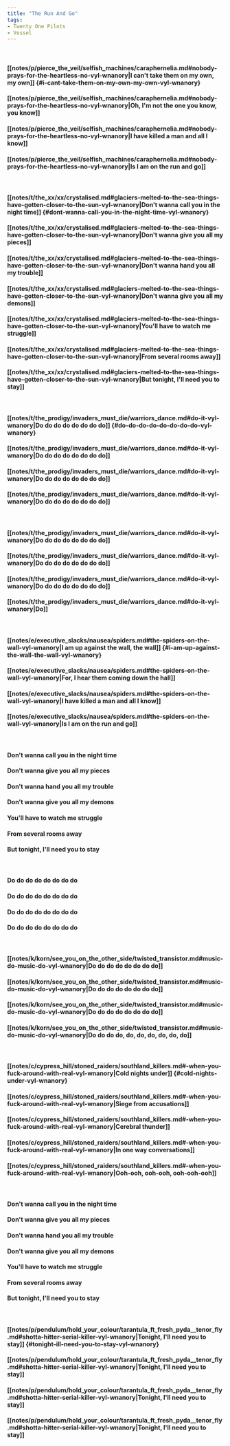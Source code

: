 ```yaml
---
title: "The Run And Go"
tags:
- Twenty One Pilots
- Vessel
---
```

&nbsp;
#### [[notes/p/pierce_the_veil/selfish_machines/caraphernelia.md#nobody-prays-for-the-heartless-no-vyl-wnanory|I can't take them on my own, my own]] {#i-cant-take-them-on-my-own-my-own-vyl-wnanory}
#### [[notes/p/pierce_the_veil/selfish_machines/caraphernelia.md#nobody-prays-for-the-heartless-no-vyl-wnanory|Oh, I'm not the one you know, you know]]
#### [[notes/p/pierce_the_veil/selfish_machines/caraphernelia.md#nobody-prays-for-the-heartless-no-vyl-wnanory|I have killed a man and all I know]]
#### [[notes/p/pierce_the_veil/selfish_machines/caraphernelia.md#nobody-prays-for-the-heartless-no-vyl-wnanory|Is I am on the run and go]]
&nbsp;
#### [[notes/t/the_xx/xx/crystalised.md#glaciers-melted-to-the-sea-things-have-gotten-closer-to-the-sun-vyl-wnanory|Don't wanna call you in the night time]] {#dont-wanna-call-you-in-the-night-time-vyl-wnanory}
#### [[notes/t/the_xx/xx/crystalised.md#glaciers-melted-to-the-sea-things-have-gotten-closer-to-the-sun-vyl-wnanory|Don't wanna give you all my pieces]]
#### [[notes/t/the_xx/xx/crystalised.md#glaciers-melted-to-the-sea-things-have-gotten-closer-to-the-sun-vyl-wnanory|Don't wanna hand you all my trouble]]
#### [[notes/t/the_xx/xx/crystalised.md#glaciers-melted-to-the-sea-things-have-gotten-closer-to-the-sun-vyl-wnanory|Don't wanna give you all my demons]]
#### [[notes/t/the_xx/xx/crystalised.md#glaciers-melted-to-the-sea-things-have-gotten-closer-to-the-sun-vyl-wnanory|You'll have to watch me struggle]]
#### [[notes/t/the_xx/xx/crystalised.md#glaciers-melted-to-the-sea-things-have-gotten-closer-to-the-sun-vyl-wnanory|From several rooms away]]
#### [[notes/t/the_xx/xx/crystalised.md#glaciers-melted-to-the-sea-things-have-gotten-closer-to-the-sun-vyl-wnanory|But tonight, I'll need you to stay]]
&nbsp;
#### [[notes/t/the_prodigy/invaders_must_die/warriors_dance.md#do-it-vyl-wnanory|Do do do do do do do do]] {#do-do-do-do-do-do-do-do-vyl-wnanory}
#### [[notes/t/the_prodigy/invaders_must_die/warriors_dance.md#do-it-vyl-wnanory|Do do do do do do do do]]
#### [[notes/t/the_prodigy/invaders_must_die/warriors_dance.md#do-it-vyl-wnanory|Do do do do do do do do]]
#### [[notes/t/the_prodigy/invaders_must_die/warriors_dance.md#do-it-vyl-wnanory|Do do do do do do do do]]
&nbsp;
#### [[notes/t/the_prodigy/invaders_must_die/warriors_dance.md#do-it-vyl-wnanory|Do do do do do do do do]]
#### [[notes/t/the_prodigy/invaders_must_die/warriors_dance.md#do-it-vyl-wnanory|Do do do do do do do do]]
#### [[notes/t/the_prodigy/invaders_must_die/warriors_dance.md#do-it-vyl-wnanory|Do do do do do do do do]]
#### [[notes/t/the_prodigy/invaders_must_die/warriors_dance.md#do-it-vyl-wnanory|Do]]
&nbsp;
#### [[notes/e/executive_slacks/nausea/spiders.md#the-spiders-on-the-wall-vyl-wnanory|I am up against the wall, the wall]] {#i-am-up-against-the-wall-the-wall-vyl-wnanory}
#### [[notes/e/executive_slacks/nausea/spiders.md#the-spiders-on-the-wall-vyl-wnanory|For, I hear them coming down the hall]]
#### [[notes/e/executive_slacks/nausea/spiders.md#the-spiders-on-the-wall-vyl-wnanory|I have killed a man and all I know]]
#### [[notes/e/executive_slacks/nausea/spiders.md#the-spiders-on-the-wall-vyl-wnanory|Is I am on the run and go]]
&nbsp;
#### Don't wanna call you in the night time
#### Don't wanna give you all my pieces
#### Don't wanna hand you all my trouble
#### Don't wanna give you all my demons
#### You'll have to watch me struggle
#### From several rooms away
#### But tonight, I'll need you to stay
&nbsp;
#### Do do do do do do do do
#### Do do do do do do do do
#### Do do do do do do do do
#### Do do do do do do do do
&nbsp;
#### [[notes/k/korn/see_you_on_the_other_side/twisted_transistor.md#music-do-music-do-vyl-wnanory|Do do do do do do do do]]
#### [[notes/k/korn/see_you_on_the_other_side/twisted_transistor.md#music-do-music-do-vyl-wnanory|Do do do do do do do do]]
#### [[notes/k/korn/see_you_on_the_other_side/twisted_transistor.md#music-do-music-do-vyl-wnanory|Do do do do do do do do]]
#### [[notes/k/korn/see_you_on_the_other_side/twisted_transistor.md#music-do-music-do-vyl-wnanory|Do do do do, do, do, do, do, do, do]]
&nbsp;
#### [[notes/c/cypress_hill/stoned_raiders/southland_killers.md#-when-you-fuck-around-with-real-vyl-wnanory|Cold nights under]] {#cold-nights-under-vyl-wnanory}
#### [[notes/c/cypress_hill/stoned_raiders/southland_killers.md#-when-you-fuck-around-with-real-vyl-wnanory|Siege from accusations]]
#### [[notes/c/cypress_hill/stoned_raiders/southland_killers.md#-when-you-fuck-around-with-real-vyl-wnanory|Cerebral thunder]]
#### [[notes/c/cypress_hill/stoned_raiders/southland_killers.md#-when-you-fuck-around-with-real-vyl-wnanory|In one way conversations]]
#### [[notes/c/cypress_hill/stoned_raiders/southland_killers.md#-when-you-fuck-around-with-real-vyl-wnanory|Ooh-ooh, ooh-ooh, ooh-ooh-ooh]]
&nbsp;
#### Don't wanna call you in the night time
#### Don't wanna give you all my pieces
#### Don't wanna hand you all my trouble
#### Don't wanna give you all my demons
#### You'll have to watch me struggle
#### From several rooms away
#### But tonight, I'll need you to stay
&nbsp;
#### [[notes/p/pendulum/hold_your_colour/tarantula_ft_fresh_pyda__tenor_fly.md#shotta-hitter-serial-killer-vyl-wnanory|Tonight, I'll need you to stay]] {#tonight-ill-need-you-to-stay-vyl-wnanory}
#### [[notes/p/pendulum/hold_your_colour/tarantula_ft_fresh_pyda__tenor_fly.md#shotta-hitter-serial-killer-vyl-wnanory|Tonight, I'll need you to stay]]
#### [[notes/p/pendulum/hold_your_colour/tarantula_ft_fresh_pyda__tenor_fly.md#shotta-hitter-serial-killer-vyl-wnanory|Tonight, I'll need you to stay]]
#### [[notes/p/pendulum/hold_your_colour/tarantula_ft_fresh_pyda__tenor_fly.md#shotta-hitter-serial-killer-vyl-wnanory|Tonight, I'll need you to stay]]
